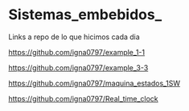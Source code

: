# Sistemas_embebidos_

Links a repo de lo que hicimos cada dia

https://github.com/igna0797/example_1-1

https://github.com/igna0797/example_3-3

https://github.com/igna0797/maquina_estados_1SW

https://github.com/igna0797/Real_time_clock

